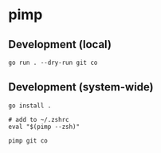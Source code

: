 # pimp

## Development (local)

```
go run . --dry-run git co
```

## Development (system-wide)

```
go install .

# add to ~/.zshrc
eval "$(pimp --zsh)"

pimp git co
```
